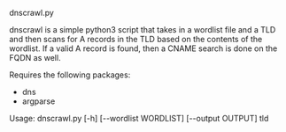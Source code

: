 dnscrawl.py

dnscrawl is a simple python3 script that takes in a wordlist file and a TLD and then scans for A records in the TLD based on the contents of the wordlist.  If a valid A record is found, then a CNAME search is done on the FQDN as well.

Requires the following packages:
- dns
- argparse

Usage: dnscrawl.py [-h] [--wordlist WORDLIST] [--output OUTPUT] tld
